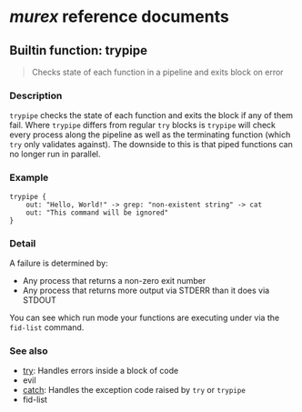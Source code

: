 # _murex_ reference documents

## Builtin function: trypipe

> Checks state of each function in a pipeline and exits block on error

### Description

`trypipe` checks the state of each function and exits the block if any of them
fail. Where `trypipe` differs from regular `try` blocks is `trypipe` will check
every process along the pipeline as well as the terminating function (which
`try` only validates against). The downside to this is that piped functions can
no longer run in parallel.

### Example

    trypipe {
        out: "Hello, World!" -> grep: "non-existent string" -> cat
        out: "This command will be ignored"
    }

### Detail

A failure is determined by:

* Any process that returns a non-zero exit number
* Any process that returns more output via STDERR than it does via STDOUT

You can see which run mode your functions are executing under via the `fid-list`
command.

### See also

* [try](try.md): Handles errors inside a block of code
* evil
* [catch](catch.md): Handles the exception code raised by `try` or `trypipe`
* fid-list
